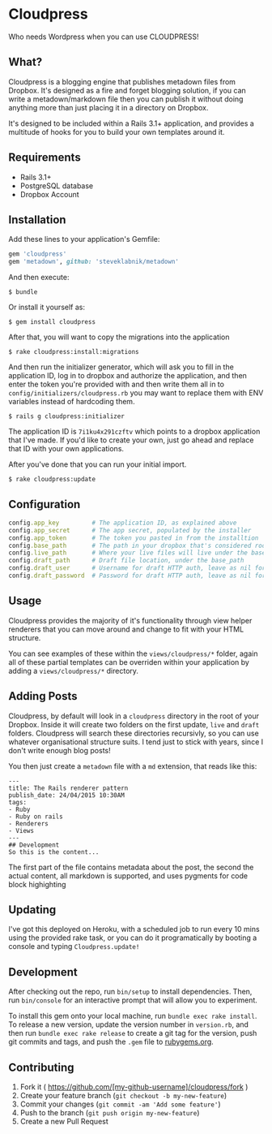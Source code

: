 # Cloudpress

Who needs Wordpress when you can use CLOUDPRESS!

## What?

Cloudpress is a blogging engine that publishes metadown files from Dropbox. It's designed as a fire and forget blogging solution, if you can write a metadown/markdown file then you can publish it without doing anything more than just placing it in a directory on Dropbox.

It's designed to be included within a Rails 3.1+ application, and provides a multitude of hooks for you to build your own templates around it.

## Requirements

  - Rails 3.1+
  - PostgreSQL database
  - Dropbox Account

## Installation

Add these lines to your application's Gemfile:

```ruby
gem 'cloudpress'
gem 'metadown', github: 'steveklabnik/metadown'
```

And then execute:

    $ bundle

Or install it yourself as:

    $ gem install cloudpress

After that, you will want to copy the migrations into the application
  
    $ rake cloudpress:install:migrations

And then run the initializer generator, which will ask you to fill in the application ID, log in to dropbox and authorize the application, and then enter the token you're provided with and then write them all in to `config/initializers/cloudpress.rb` you may want to replace them with ENV variables instead of hardcoding them.

    $ rails g cloudpress:initializer

The application ID is `7i1ku4x291czftv` which points to a dropbox application that I've made. If you'd like to create your own, just go ahead and replace that ID with your own applications.

After you've done that you can run your initial import.
    
    $ rake cloudpress:update


## Configuration

```ruby
config.app_key         # The application ID, as explained above
config.app_secret      # The app secret, populated by the installer
config.app_token       # The token you pasted in from the installtion
config.base_path       # The path in your dropbox that's considered root
config.live_path       # Where your live files will live under the base_path
config.draft_path      # Draft file location, under the base_path
config.draft_user      # Username for draft HTTP auth, leave as nil for no auth
config.draft_password  # Password for draft HTTP auth, leave as nil for no auth
```

## Usage

Cloudpress provides the majority of it's functionality through view helper renderers that you can move around and change to fit with your HTML structure.

You can see examples of these within the `views/cloudpress/*` folder, again all of these partial templates can be overriden within your application by adding a `views/cloudpress/*` directory.

## Adding Posts

Cloudpress, by default will look in a `cloudpress` directory in the root of your Dropbox. Inside it will create two folders on the first update, `live` and `draft` folders. Cloudpress will search these directories recursivly, so you can use whatever organisational structure suits. I tend just to stick with years, since I don't write enough blog posts!

You then just create a `metadown` file with a `md` extension, that reads like this:

```
---
title: The Rails renderer pattern
publish_date: 24/04/2015 10:30AM
tags:
- Ruby
- Ruby on rails
- Renderers
- Views
---
## Development
So this is the content...
```

The first part of the file contains metadata about the post, the second the actual content, all markdown is supported, and uses pygments for code block highighting

## Updating

I've got this deployed on Heroku, with a scheduled job to run every 10 mins using the provided rake task, or you can do it programatically by booting a console and typing `Cloudpress.update!`

## Development

After checking out the repo, run `bin/setup` to install dependencies. Then, run `bin/console` for an interactive prompt that will allow you to experiment.

To install this gem onto your local machine, run `bundle exec rake install`. To release a new version, update the version number in `version.rb`, and then run `bundle exec rake release` to create a git tag for the version, push git commits and tags, and push the `.gem` file to [rubygems.org](https://rubygems.org).

## Contributing

1. Fork it ( https://github.com/[my-github-username]/cloudpress/fork )
2. Create your feature branch (`git checkout -b my-new-feature`)
3. Commit your changes (`git commit -am 'Add some feature'`)
4. Push to the branch (`git push origin my-new-feature`)
5. Create a new Pull Request
